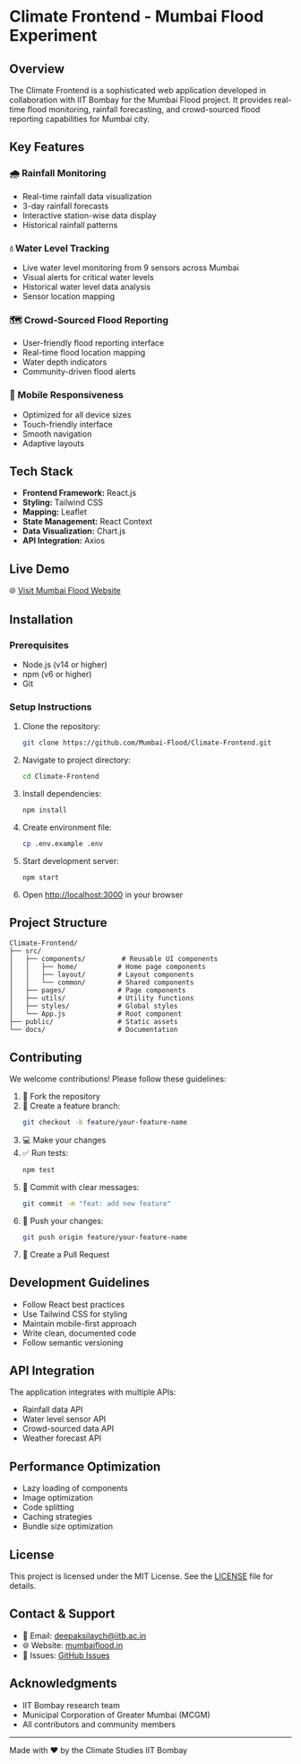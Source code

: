 # Climate Frontend - Mumbai Flood Experiment

## Overview
The Climate Frontend is a sophisticated web application developed in collaboration with IIT Bombay for the Mumbai Flood project. It provides real-time flood monitoring, rainfall forecasting, and crowd-sourced flood reporting capabilities for Mumbai city.

## Key Features

### 🌧️ Rainfall Monitoring
- Real-time rainfall data visualization
- 3-day rainfall forecasts
- Interactive station-wise data display
- Historical rainfall patterns

### 💧 Water Level Tracking
- Live water level monitoring from 9 sensors across Mumbai
- Visual alerts for critical water levels
- Historical water level data analysis
- Sensor location mapping

### 🗺️ Crowd-Sourced Flood Reporting
- User-friendly flood reporting interface
- Real-time flood location mapping
- Water depth indicators
- Community-driven flood alerts

### 📱 Mobile Responsiveness
- Optimized for all device sizes
- Touch-friendly interface
- Smooth navigation
- Adaptive layouts

## Tech Stack
- **Frontend Framework:** React.js
- **Styling:** Tailwind CSS
- **Mapping:** Leaflet
- **State Management:** React Context
- **Data Visualization:** Chart.js
- **API Integration:** Axios

## Live Demo
🌐 [Visit Mumbai Flood Website](https://mumbaiflood.in)

## Installation

### Prerequisites
- Node.js (v14 or higher)
- npm (v6 or higher)
- Git

### Setup Instructions
1. Clone the repository:
   ```bash
   git clone https://github.com/Mumbai-Flood/Climate-Frontend.git
   ```
2. Navigate to project directory:
   ```bash
   cd Climate-Frontend
   ```
3. Install dependencies:
   ```bash
   npm install
   ```
4. Create environment file:
   ```bash
   cp .env.example .env
   ```
5. Start development server:
   ```bash
   npm start
   ```
6. Open [http://localhost:3000](http://localhost:3000) in your browser

## Project Structure
```
Climate-Frontend/
├── src/
│   ├── components/         # Reusable UI components
│   │   ├── home/          # Home page components
│   │   ├── layout/        # Layout components
│   │   └── common/        # Shared components
│   ├── pages/             # Page components
│   ├── utils/             # Utility functions
│   ├── styles/            # Global styles
│   └── App.js             # Root component
├── public/                # Static assets
└── docs/                  # Documentation
```

## Contributing
We welcome contributions! Please follow these guidelines:

1. 🍴 Fork the repository
2. 🌿 Create a feature branch:
   ```bash
   git checkout -b feature/your-feature-name
   ```
3. 💻 Make your changes
4. ✅ Run tests:
   ```bash
   npm test
   ```
5. 📝 Commit with clear messages:
   ```bash
   git commit -m "feat: add new feature"
   ```
6. 🚀 Push your changes:
   ```bash
   git push origin feature/your-feature-name
   ```
7. 🔄 Create a Pull Request

## Development Guidelines
- Follow React best practices
- Use Tailwind CSS for styling
- Maintain mobile-first approach
- Write clean, documented code
- Follow semantic versioning

## API Integration
The application integrates with multiple APIs:
- Rainfall data API
- Water level sensor API
- Crowd-sourced data API
- Weather forecast API

## Performance Optimization
- Lazy loading of components
- Image optimization
- Code splitting
- Caching strategies
- Bundle size optimization

## License
This project is licensed under the MIT License. See the [LICENSE](LICENSE) file for details.

## Contact & Support
- 📧 Email: [deepaksilaych@iitb.ac.in](mailto:deepaksilaych@iitb.ac.in)
- 🌐 Website: [mumbaiflood.in](https://mumbaiflood.in)
- 🐛 Issues: [GitHub Issues](https://github.com/Mumbai-Flood/Climate-Frontend/issues)

## Acknowledgments
- IIT Bombay research team
- Municipal Corporation of Greater Mumbai (MCGM)
- All contributors and community members

---
Made with ❤️ by the Climate Studies IIT Bombay
